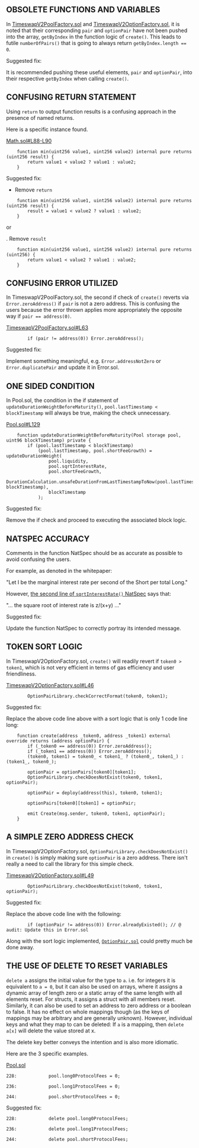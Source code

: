 ## OBSOLETE FUNCTIONS AND VARIABLES
In [TimeswapV2PoolFactory.sol](https://github.com/code-423n4/2023-01-timeswap/blob/main/packages/v2-pool/src/TimeswapV2PoolFactory.sol#L59-L70) and [TimeswapV2OptionFactory.sol](https://github.com/code-423n4/2023-01-timeswap/blob/main/packages/v2-option/src/TimeswapV2OptionFactory.sol#L43-L56), it is noted that their corresponding `pair` and `optionPair` have not been pushed into the array, `getByIndex` in the function logic of `create()`. This leads to futile `numberOfPairs()` that is going to always return `getByIndex.length == 0`.

Suggested fix:

It is recommended pushing these useful elements, `pair` and `optionPair`, into their respective `getByIndex` when calling `create()`.

## CONFUSING RETURN STATEMENT
Using `return` to output function results is a confusing approach in the presence of named returns.

Here is a specific instance found.

[Math.sol#L88-L90](https://github.com/code-423n4/2023-01-timeswap/blob/main/packages/v2-library/src/Math.sol#L88-L90)

```
    function min(uint256 value1, uint256 value2) internal pure returns (uint256 result) {
        return value1 < value2 ? value1 : value2;
    }
```
Suggested fix:

- Remove `return`

```
    function min(uint256 value1, uint256 value2) internal pure returns (uint256 result) {
        result = value1 < value2 ? value1 : value2;
    }
```
or

.  Remove `result` 

```
    function min(uint256 value1, uint256 value2) internal pure returns (uint256) {
        return value1 < value2 ? value1 : value2;
    }
```
## CONFUSING ERROR UTILIZED
In TimeswapV2PoolFactory.sol, the second if check of `create()` reverts via `Error.zeroAddress()` if `pair` is not a zero address. This is confusing the users because the error thrown applies more appropriately the opposite way if `pair == address(0)`. 

[TimeswapV2PoolFactory.sol#L63](https://github.com/code-423n4/2023-01-timeswap/blob/main/packages/v2-pool/src/TimeswapV2PoolFactory.sol#L63)

```
        if (pair != address(0)) Error.zeroAddress();
```
Suggested fix:

Implement something meaningful, e.g. `Error.addressNotZero` or `Error.duplicatePair` and update it in Error.sol. 

## ONE SIDED CONDITION
In Pool.sol, the condition in the if statement of `updateDurationWeightBeforeMaturity()`, `pool.lastTimestamp < blockTimestamp` will always be true, making the check unnecessary.

[Pool.sol#L129](https://github.com/code-423n4/2023-01-timeswap/blob/main/packages/v2-pool/src/structs/Pool.sol#L129) 

```
    function updateDurationWeightBeforeMaturity(Pool storage pool, uint96 blockTimestamp) private {
        if (pool.lastTimestamp < blockTimestamp)
            (pool.lastTimestamp, pool.shortFeeGrowth) = updateDurationWeight(
                pool.liquidity,
                pool.sqrtInterestRate,
                pool.shortFeeGrowth,
                DurationCalculation.unsafeDurationFromLastTimestampToNow(pool.lastTimestamp, blockTimestamp),
                blockTimestamp
            );
```
Suggested fix:

Remove the if check and proceed to executing the associated block logic.  

## NATSPEC ACCURACY
Comments in the function NatSpec should be as accurate as possible to avoid confusing the users.

For example, as denoted in the whitepaper:

"Let I be the marginal interest rate per second of the Short per total Long."

However, [the second line of `sqrtInterestRate()` NatSpec](https://github.com/code-423n4/2023-01-timeswap/blob/main/packages/v2-pool/src/interfaces/ITimeswapV2Pool.sol#L170) says that:

"... the square root of interest rate is z/(x+y) ..."

Suggested fix:

Update the function NatSpec to correctly portray its intended message.

## TOKEN SORT LOGIC
In TimeswapV2OptionFactory.sol, `create()` will readily revert if `token0 > token1`, which is not very efficient in terms of gas efficiency and user friendliness.

[TimeswapV2OptionFactory.sol#L46](https://github.com/code-423n4/2023-01-timeswap/blob/main/packages/v2-option/src/TimeswapV2OptionFactory.sol#L46)

```
        OptionPairLibrary.checkCorrectFormat(token0, token1);
```
Suggested fix:

Replace the above code line above with a sort logic that is only 1 code line long:

```
    function create(address _token0, address _token1) external override returns (address optionPair) {
        if (_token0 == address(0)) Error.zeroAddress();
        if (_token1 == address(0)) Error.zeroAddress();
        (token0, token1) = token0_ < token1_ ? (token0_, token1_) : (token1_, token0_);

        optionPair = optionPairs[token0][token1];
        OptionPairLibrary.checkDoesNotExist(token0, token1, optionPair);

        optionPair = deploy(address(this), token0, token1);

        optionPairs[token0][token1] = optionPair;

        emit Create(msg.sender, token0, token1, optionPair);
    }
```
## A SIMPLE ZERO ADDRESS CHECK
In TimeswapV2OptionFactory.sol, `OptionPairLibrary.checkDoesNotExist()` in `create()` is simply making sure `optionPair` is a zero address. There isn't really a need to call the library for this simple check.

[TimeswapV2OptionFactory.sol#L49](https://github.com/code-423n4/2023-01-timeswap/blob/main/packages/v2-option/src/TimeswapV2OptionFactory.sol#L49)

```
        OptionPairLibrary.checkDoesNotExist(token0, token1, optionPair);
```
Suggested fix:

Replace the above code line with the following:

```
        if (optionPair != address(0)) Error.alreadyExisted(); // @ audit: Update this in Error.sol
```
Along with the sort logic implemented, [`OptionPair.sol`](https://github.com/code-423n4/2023-01-timeswap/blob/main/packages/v2-option/src/libraries/OptionPair.sol) could pretty much be done away.

## THE USE OF DELETE TO RESET VARIABLES
`delete a` assigns the initial value for the type to `a`. i.e. for integers it is equivalent to `a = 0`, but it can also be used on arrays, where it assigns a dynamic array of length zero or a static array of the same length with all elements reset. For structs, it assigns a struct with all members reset. Similarly, it can also be used to set an address to zero address or a boolean to false. It has no effect on whole mappings though (as the keys of mappings may be arbitrary and are generally unknown). However, individual keys and what they map to can be deleted: If `a` is a mapping, then `delete a[x]` will delete the value stored at x.

The delete key better conveys the intention and is also more idiomatic.

Here are the 3 specific examples.

[Pool.sol](https://github.com/code-423n4/2023-01-timeswap/blob/main/packages/v2-pool/src/structs/Pool.sol)

```
228:            pool.long0ProtocolFees = 0;

236:            pool.long1ProtocolFees = 0;

244:            pool.shortProtocolFees = 0;
```
Suggested fix:

```
228:            delete pool.long0ProtocolFees;

236:            delete pool.long1ProtocolFees;

244:            delete pool.shortProtocolFees;
```
